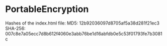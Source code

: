 # PortableEncryption
Hashes of the index.html file:
MD5: 12b92036097d8705af5a38d281f21ec3
SHA-256: 007c8e7a05ecc7d8b612f4060e3abb76be1d16abfdb0e5c53f01793fe7b3081c
